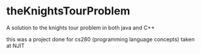 # theKnightsTourProblem
A solution to the knights tour problem in both java and C++


this was a project done for cs280 (programming language concepts) taken at NJIT
